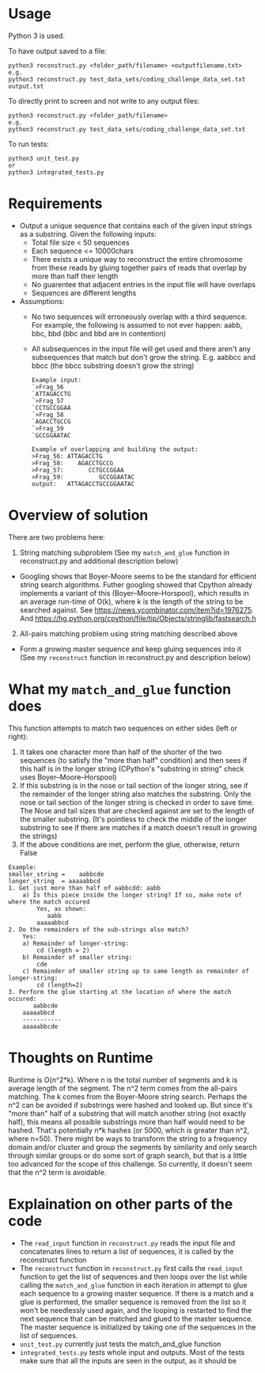 # Usage

Python 3 is used.

To have output saved to a file:
```
python3 reconstruct.py <folder_path/filename> <outputfilename.txt>
e.g.
python3 reconstruct.py test_data_sets/coding_challenge_data_set.txt output.txt
```

To directly print to screen and not write to any output files:
```
python3 reconstruct.py <folder_path/filename>
e.g.
python3 reconstruct.py test_data_sets/coding_challenge_data_set.txt
```

To run tests:
```
python3 unit_test.py
or
python3 integrated_tests.py
```

# Requirements

* Output a unique sequence that contains each of the given input strings as a substring. Given the following inputs:
  * Total file size < 50 sequences
  * Each sequence <= 10000chars
  * There exists a unique way to reconstruct the entire chromosome from these reads by gluing together pairs of reads that overlap by more than half their length
  * No guarentee that adjacent entries in the input file will have overlaps
  * Sequences are different lengths
* Assumptions:
  * No two sequences will erroneously overlap with a third sequence. For example, the following is assumed to not ever happen: aabb, bbc, bbd (bbc and bbd are in contention)
  * All subsequences in the input file will get used and there aren't any subsequences that match but don't grow the string. E.g. aabbcc and bbcc (the bbcc substring doesn't grow the string)
  
    ```
    Example input:
    `>Frag_56
    `ATTAGACCTG
    `>Frag_57
    `CCTGCCGGAA
    `>Frag_58
    `AGACCTGCCG
    `>Frag_59
    `GCCGGAATAC

    Example of overlapping and building the output:
    >Frag_56: ATTAGACCTG
    >Frag_58:    AGACCTGCCG
    >Frag_57:       CCTGCCGGAA
    >Frag_59:          GCCGGAATAC
    output:   ATTAGACCTGCCGGAATAC
    ```


# Overview of solution

There are two problems here:

1. String matching subproblem (See my `match_and_glue` function in reconstruct.py and additional description below)
  * Googling shows that Boyer-Moore seems to be the standard for efficient string search algorithms. Futher googling showed that Cpython already implements a variant of this (Boyer–Moore–Horspool), which results in an average run-time of O(k), where k is the length of the string to be searched against. See https://news.ycombinator.com/item?id=1976275. And https://hg.python.org/cpython/file/tip/Objects/stringlib/fastsearch.h

2. All-pairs matching problem using string matching described above 
  * Form a growing master sequence and keep gluing sequences into it (See my `reconstruct` function in reconstruct.py and description below)



# What my `match_and_glue` function does
This function attempts to match two sequences on either sides (left or right):

1. It takes one character more than half of the shorter of the two sequences (to satisfy the "more than half" condition) and then sees if this half is in the longer string (CPython's "substring in string" check uses Boyer–Moore–Horspool)
2. If this substring is in the nose or tail section of the longer string, see if the remainder of the longer string also matches the substring. Only the nose or tail section of the longer string is checked in order to save time. The Nose and tail sizes that are checked against are set to the length of the smaller substring. (It's pointless to check the middle of the longer substring to see if there are matches if a match doesn't result in growing the strings)
3. If the above conditions are met, perform the glue, otherwise, return False

```    
Example:
smaller_string =    aabbcde
longer_string  = aaaaabbcd
1. Get just more than half of aabbcdd: aabb
    a) Is this piece inside the longer string? If so, make note of where the match occured
        Yes, as shown:
           aabb
        aaaaabbcd
2. Do the remainders of the sub-strings also match?
    Yes:
    a) Remainder of longer-string: 
        cd (length = 2)
    b) Remainder of smaller string:
        cde
    c) Remainder of smaller string up to same length as remainder of longer-string:
        cd (length=2)
3. Perform the glue starting at the location of where the match occured:
       aabbcde
    aaaaabbcd
    -----------
    aaaaabbcde
```   


# Thoughts on  Runtime

Runtime is O(n^2\*k). Where n is the total number of segments and k is average length of the segment. The n^2 term comes from the all-pairs matching. The k comes from the Boyer-Moore string search. Perhaps the n^2 can be avoided if substrings were hashed and looked up. But since it's "more than" half of a substring that will match another string (not exactly half), this means all possible substrings more than half would need to be hashed. That's potentially n\*k hashes (or 5000, which is greater than n^2, where n=50). There might be ways to transform the string to a frequency domain and/or cluster and group the segments by similarity and only search through similar groups or do some sort of graph search, but that is a little too advanced for the scope of this challenge. So currently, it doesn't seem that the n^2 term is avoidable. 


# Explaination on other parts of the code

* The `read_input` function in `reconstruct.py` reads the input file and concatenates lines to return a list of sequences, it is called by the reconstruct function
* The `reconstruct` function in `reconstruct.py` first calls the `read_input` function to get the list of sequences and then loops over the list while calling the `match_and_glue` function in each iteration in attempt to glue each sequence to a growing master sequence. If there is a match and a glue is performed, the smaller sequence is removed from the list so it won't be needlessly used again, and the looping is restarted to find the next sequence that can be matched and glued to the master sequence. The master sequence is initialized by taking one of the sequences in the list of sequences. 
* `unit_test.py` currently just tests the match_and_glue function
* `integrated_tests.py` tests whole input and outputs. Most of the tests make sure that all the inputs are seen in the output, as it should be